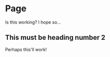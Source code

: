 <!DOCTYPE html>
<html lang="en">
    <head>
        <meta charset="UTF-8">
        <meta name="viewport" content="width=device-width, initial-scale=1.0">
        <link rel="stylesheet" href="style.css">
        <link rel="stylesheet" href="https://cdnjs.cloudflare.com/ajax/libs/font-awesome/6.5.0/css/all.min.css">
        <link rel="icon" href="assets/favicon.png">
    </head>
<body>
<!-- Your existing README content -->
  
# Page 
Is this working? I hope so...
  
## This must be heading number 2
Perhaps this'll work!

<!-- Your existing README content -->

</body>
</html>
